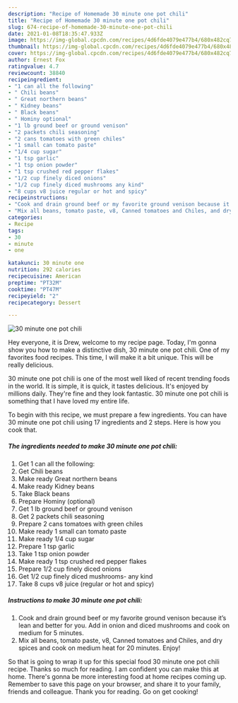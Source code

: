 ```yaml
---
description: "Recipe of Homemade 30 minute one pot chili"
title: "Recipe of Homemade 30 minute one pot chili"
slug: 674-recipe-of-homemade-30-minute-one-pot-chili
date: 2021-01-08T18:35:47.933Z
image: https://img-global.cpcdn.com/recipes/4d6fde4079e477b4/680x482cq70/30-minute-one-pot-chili-recipe-main-photo.jpg
thumbnail: https://img-global.cpcdn.com/recipes/4d6fde4079e477b4/680x482cq70/30-minute-one-pot-chili-recipe-main-photo.jpg
cover: https://img-global.cpcdn.com/recipes/4d6fde4079e477b4/680x482cq70/30-minute-one-pot-chili-recipe-main-photo.jpg
author: Ernest Fox
ratingvalue: 4.7
reviewcount: 38840
recipeingredient:
- "1 can all the following"
- " Chili beans"
- " Great northern beans"
- " Kidney beans"
- " Black beans"
- " Hominy optional"
- "1 lb ground beef or ground venison"
- "2 packets chili seasoning"
- "2 cans tomatoes with green chiles"
- "1 small can tomato paste"
- "1/4 cup sugar"
- "1 tsp garlic"
- "1 tsp onion powder"
- "1 tsp crushed red pepper flakes"
- "1/2 cup finely diced onions"
- "1/2 cup finely diced mushrooms any kind"
- "8 cups v8 juice regular or hot and spicy"
recipeinstructions:
- "Cook and drain ground beef or my favorite ground venison because it’s lean and better for you. Add in onion and diced mushrooms and cook on medium for 5 minutes."
- "Mix all beans, tomato paste, v8, Canned tomatoes and Chiles, and dry spices and cook on medium heat for 20 minutes. Enjoy!"
categories:
- Recipe
tags:
- 30
- minute
- one

katakunci: 30 minute one 
nutrition: 292 calories
recipecuisine: American
preptime: "PT32M"
cooktime: "PT47M"
recipeyield: "2"
recipecategory: Dessert

---
```



![30 minute one pot chili](https://img-global.cpcdn.com/recipes/4d6fde4079e477b4/680x482cq70/30-minute-one-pot-chili-recipe-main-photo.jpg)

Hey everyone, it is Drew, welcome to my recipe page. Today, I'm gonna show you how to make a distinctive dish, 30 minute one pot chili. One of my favorites food recipes. This time, I will make it a bit unique. This will be really delicious.

30 minute one pot chili is one of the most well liked of recent trending foods in the world. It is simple, it is quick, it tastes delicious. It's enjoyed by millions daily. They're fine and they look fantastic. 30 minute one pot chili is something that I have loved my entire life.




To begin with this recipe, we must prepare a few ingredients. You can have 30 minute one pot chili using 17 ingredients and 2 steps. Here is how you cook that.

<!--inarticleads1-->

##### The ingredients needed to make 30 minute one pot chili:

1. Get 1 can all the following:
1. Get  Chili beans
1. Make ready  Great northern beans
1. Make ready  Kidney beans
1. Take  Black beans
1. Prepare  Hominy (optional)
1. Get 1 lb ground beef or ground venison
1. Get 2 packets chili seasoning
1. Prepare 2 cans tomatoes with green chiles
1. Make ready 1 small can tomato paste
1. Make ready 1/4 cup sugar
1. Prepare 1 tsp garlic
1. Take 1 tsp onion powder
1. Make ready 1 tsp crushed red pepper flakes
1. Prepare 1/2 cup finely diced onions
1. Get 1/2 cup finely diced mushrooms- any kind
1. Take 8 cups v8 juice (regular or hot and spicy)




<!--inarticleads2-->

##### Instructions to make 30 minute one pot chili:

1. Cook and drain ground beef or my favorite ground venison because it’s lean and better for you. Add in onion and diced mushrooms and cook on medium for 5 minutes.
1. Mix all beans, tomato paste, v8, Canned tomatoes and Chiles, and dry spices and cook on medium heat for 20 minutes. Enjoy!




So that is going to wrap it up for this special food 30 minute one pot chili recipe. Thanks so much for reading. I am confident you can make this at home. There's gonna be more interesting food at home recipes coming up. Remember to save this page on your browser, and share it to your family, friends and colleague. Thank you for reading. Go on get cooking!
